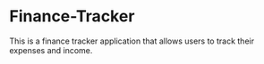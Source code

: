 # Finance-Tracker
This is a finance tracker application that allows users to track their expenses and income.

